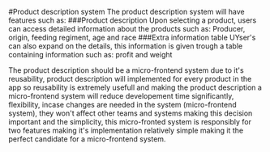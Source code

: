 #Product description system
The product description system will have features such as:
###Product description
Upon selecting a product, users can access detailed information about the products such as: Producer, origin, feeding regiment, age and race
###Extra information table
UYser's can also expand on the details, this information is given trough a table containing information such as: profit and weight

The product description should be a micro-frontend system due to it's reusability, product description will implemented for every product in the app so reusability is extremely usefull and making the product description a micro-frontend system will reduce developement time significantly, flexibility, incase changes are needed in the system (micro-frontend system), they won't affect other teams and systems making this decision important and the simplicity, this micro-fronted system is responsibly for two features making it's implementation relatively simple making it the perfect candidate for a micro-frontend system.